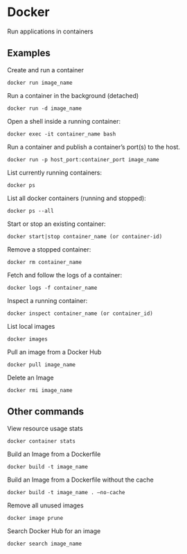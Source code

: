 # Docker
Run applications in containers

## Examples

Create and run a container

    docker run image_name

Run a container in the background (detached)

    docker run -d image_name

Open a shell inside a running container:

    docker exec -it container_name bash

Run a container and publish a container’s port(s) to the host.

    docker run -p host_port:container_port image_name

List currently running containers:

    docker ps

List all docker containers (running and stopped):

    docker ps --all

Start or stop an existing container:

    docker start|stop container_name (or container-id)

Remove a stopped container:

    docker rm container_name

Fetch and follow the logs of a container:

    docker logs -f container_name

Inspect a running container:

    docker inspect container_name (or container_id)

List local images

    docker images

Pull an image from a Docker Hub

    docker pull image_name

Delete an Image

    docker rmi image_name


## Other commands

View resource usage stats

    docker container stats

Build an Image from a Dockerfile

    docker build -t image_name

Build an Image from a Dockerfile without the cache

    docker build -t image_name . –no-cache

Remove all unused images

    docker image prune

Search Docker Hub for an image

    docker search image_name


